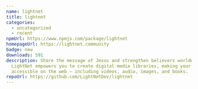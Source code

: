 ```yaml
---
name: lightnet
title: lightnet
categories:
  - uncategorized
  - recent
npmUrl: https://www.npmjs.com/package/lightnet
homepageUrl: https://lightnet.community
badge: new
downloads: 591
description: Share the message of Jesus and strengthen believers worldwide.
  LightNet empowers you to create digital media libraries, making your content
  accessible on the web — including videos, audio, images, and books.
repoUrl: https://github.com/LightNetDev/lightnet
---
```

